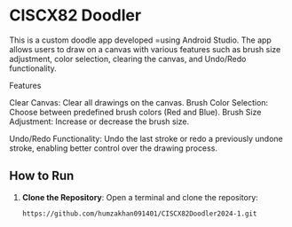 # CISCX82 Doodler

This is a custom doodle app developed =using Android Studio. The app allows users to draw on a canvas with various features such as brush size adjustment, color selection, clearing the canvas, and Undo/Redo functionality.

Features

Clear Canvas: Clear all drawings on the canvas.
Brush Color Selection: Choose between predefined brush colors (Red and Blue).
Brush Size Adjustment: Increase or decrease the brush size.

Undo/Redo Functionality: Undo the last stroke or redo a previously undone stroke, enabling better control over the drawing process.

## How to Run

1. **Clone the Repository**:
   Open a terminal and clone the repository:
   ```bash
   https://github.com/humzakhan091401/CISCX82Doodler2024-1.git
